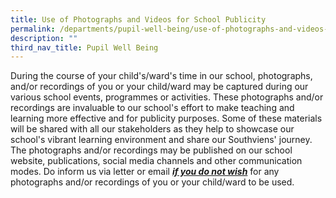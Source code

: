 ```yaml
---
title: Use of Photographs and Videos for School Publicity
permalink: /departments/pupil-well-being/use-of-photographs-and-videos-for-school-publicity/
description: ""
third_nav_title: Pupil Well Being
---
```


<p>During the course of your child's/ward's time in our school, photographs, and/or recordings of you or your child/ward may be captured during our various school events, programmes or activities. These photographs and/or recordings are invaluable to our school's effort to make teaching and learning more effective and for publicity purposes. Some of these materials will be shared with all our stakeholders as they help to showcase our school's vibrant learning environment and share our Southviens' journey. The photographs and/or recordings may be published on our school website, publications, social media channels and other communication modes. Do inform us via letter or email&nbsp;<strong><em><u>if you do not wish</u></em></strong>&nbsp;for any photographs and/or recordings of you or your child/ward to be used.</p>